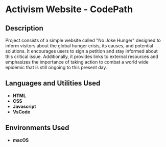 <h1>Activism Website - CodePath</h1>

<h2>Description</h2>
Project consists of a simple website called "No Joke Hunger" designed to inform visitors about the global hunger crisis, its causes, and potential solutions. It encourages users to sign a petition and stay informed about this critical issue. Additionally, it provides links to external resources and emphasizes the importance of taking action to combat a world wide epidemic that is still ongoing to this present day.
<br />


<h2>Languages and Utilities Used</h2>

- <b>HTML</b> 
- <b>CSS</b>
- <b>Javascript</b>
- <b>VsCode</b>


<h2>Environments Used </h2>

- <b>macOS</b> 



<!--
 ```diff
- text in red
+ text in green
! text in orange
# text in gray
@@ text in purple (and bold)@@
```
--!>
